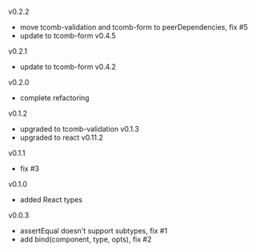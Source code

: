 v0.2.2

- move tcomb-validation and tcomb-form to peerDependencies, fix #5
- update to tcomb-form v0.4.5

v0.2.1

- update to tcomb-form v0.4.2

v0.2.0

- complete refactoring

v0.1.2

- upgraded to tcomb-validation v0.1.3
- upgraded to react v0.11.2

v0.1.1

- fix #3

v0.1.0

- added React types

v0.0.3

- assertEqual doesn't support subtypes, fix #1
- add bind(component, type, opts), fix #2